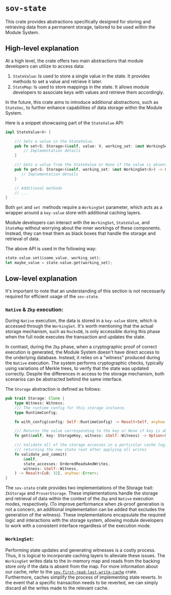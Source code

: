 # `sov-state`

This crate provides abstractions specifically designed for storing and retrieving data from a permanent storage, tailored to be used within the Module System.

## High-level explanation

At a high level, the crate offers two main abstractions that module developers can utilize to access data:

1. `StateValue`: Is used to store a single value in the state. It provides methods to set a value and retrieve it later.
1. `StateMap`: Is used to store mappings in the state. It allows module developers to associate keys with values and retrieve them accordingly.

In the future, this crate aims to introduce additional abstractions, such as `StateVec`, to further enhance capabilities of data storage within the Module System.

Here is a snippet showcasing part of the `StateValue` API:

```Rust
impl StateValue<V> {

    /// Sets a value in the StateValue.
    pub fn set<S: Storage>(&self, value: V, working_set: &mut WorkingSet<S>) {
        // Implementation details
    }

    /// Gets a value from the StateValue or None if the value is absent.
    pub fn get<S: Storage>(&self, working_set: &mut WorkingSet<S>) -> Option<V> {
       // Implementation details
    }

    // Additional methods
    // ...
}
```

Both `get` and `set `methods require a `WorkingSet` parameter, which acts as a wrapper around a `key-value` store with additional caching layers.

Module developers can interact with the `WorkingSet`, `StateValue`, and `StateMap` without worrying about the inner workings of these components. Instead, they can treat them as black boxes that handle the storage and retrieval of data.

The above API is used in the following way:

```rust
state.value.set(&some_value, working_set);
let maybe_value = state.value.get(working_set);

```

## Low-level explanation

It's important to note that an understanding of this section is not necessarily required for efficient usage of the `sov-state`.

### `Native` & `Zkp` execution:

During `Native` execution, the data is stored in a `key-value` store, which is accessed through the `WorkingSet`. It's worth mentioning that the actual storage mechanism, such as `RocksDB`, is only accessible during this phase when the full node executes the transaction and updates the state.

In contrast, during the `Zkp` phase, when a cryptographic proof of correct execution is generated, the Module System doesn't have direct access to the underlying database. Instead, it relies on a "witness" produced during the `Native` execution. The system performs cryptographic checks, typically using variations of Merkle trees, to verify that the state was updated correctly. Despite the differences in access to the storage mechanism, both scenarios can be abstracted behind the same interface.

The `Storage` abstraction is defined as follows:

```Rust
pub trait Storage: Clone {
    type Witness: Witness;
    /// The runtime config for this storage instance.
    type RuntimeConfig;

    fn with_config(config: Self::RuntimeConfig) -> Result<Self, anyhow::Error>;

    /// Returns the value corresponding to the key or None if key is absent.
    fn get(&self, key: StorageKey, witness: &Self::Witness) -> Option<StorageValue>;

    /// Validate all of the storage accesses in a particular cache log,
    /// returning the new state root after applying all writes
    fn validate_and_commit(
        &self,
        state_accesses: OrderedReadsAndWrites,
        witness: &Self::Witness,
    ) -> Result<[u8; 32], anyhow::Error>;
}
```

The `sov-state` crate provides two implementations of the Storage trait: `ZkStorage` and `ProverStorage`. These implementations handle the storage and retrieval of data within the context of the `Zkp` and `Native` execution modes, respectively. (To improve performance when zk-proof generation is not a concern, an additional implementation can be added that excludes the generation of the witness). These implementations encapsulate the required logic and interactions with the storage system, allowing module developers to work with a consistent interface regardless of the execution mode.

### `WorkingSet`:

Performing state updates and generating witnesses is a costly process. Thus, it is logical to incorporate caching layers to alleviate these issues. The `WorkingSet` writes data to the in-memory map and reads from the backing store only if the data is absent from the map. For more information about our cache, refer to the [`sov-first-read-last-write-cache`](../utils/sov-first-read-last-write-cache) crate. Furthermore, caches simplify the process of implementing state reverts. In the event that a specific transaction needs to be reverted, we can simply discard all the writes made to the relevant cache.
